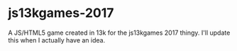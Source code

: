 # js13kgames-2017
A JS/HTML5 game created in 13k for the js13kgames 2017 thingy. I'll update this when I actually have an idea.
